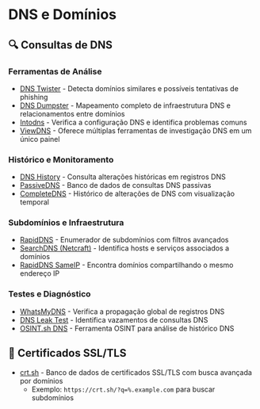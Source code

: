 # DNS e Domínios

## 🔍 Consultas de DNS

### Ferramentas de Análise
- [DNS Twister](https://dnstwister.report) - Detecta domínios similares e possíveis tentativas de phishing
- [DNS Dumpster](https://dnsdumpster.com) - Mapeamento completo de infraestrutura DNS e relacionamentos entre domínios
- [Intodns](https://intodns.com) - Verifica a configuração DNS e identifica problemas comuns
- [ViewDNS](https://viewdns.info) - Oferece múltiplas ferramentas de investigação DNS em um único painel

### Histórico e Monitoramento
- [DNS History](https://dnshistory.org) - Consulta alterações históricas em registros DNS
- [PassiveDNS](https://passivedns.mnemonic.no) - Banco de dados de consultas DNS passivas
- [CompleteDNS](https://completedns.com/dns-history/) - Histórico de alterações de DNS com visualização temporal

### Subdomínios e Infraestrutura
- [RapidDNS](https://rapiddns.io/subdomain) - Enumerador de subdomínios com filtros avançados
- [SearchDNS (Netcraft)](https://searchdns.netcraft.com/) - Identifica hosts e serviços associados a domínios
- [RapidDNS SameIP](https://rapiddns.io/sameip) - Encontra domínios compartilhando o mesmo endereço IP

### Testes e Diagnóstico
- [WhatsMyDNS](https://www.whatsmydns.net/) - Verifica a propagação global de registros DNS
- [DNS Leak Test](https://dnsleaktest.com) - Identifica vazamentos de consultas DNS
- [OSINT.sh DNS](https://osint.sh/dnshistory/) - Ferramenta OSINT para análise de histórico DNS

## 🔐 Certificados SSL/TLS

- [crt.sh](https://crt.sh) - Banco de dados de certificados SSL/TLS com busca avançada por domínios
  - Exemplo: `https://crt.sh/?q=%.example.com` para buscar subdomínios